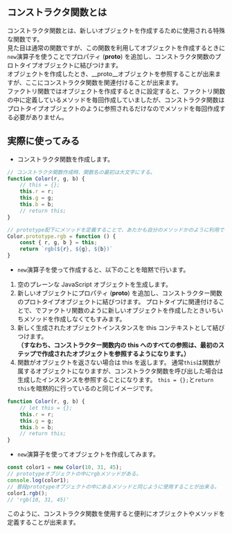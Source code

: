 ## コンストラクタ関数とは
コンストラクタ関数とは、新しいオブジェクトを作成するために使用される特殊な関数です。  
見た目は通常の関数ですが、この関数を利用してオブジェクトを作成するときに`new`演算子を使うことでプロパティ (__proto__) を追加し、コンストラクタ関数のプロトタイプオブジェクトに結びつけます。  
オブジェクトを作成したとき、__proto__オブジェクトを参照することが出来ますが、ここにコンストラクタ関数を関連付けることが出来ます。  
ファクトリ関数ではオブジェクトを作成するときに設定すると、ファクトリ関数の中に定義しているメソッドを毎回作成していましたが、コンストラクタ関数はプロトタイプオブジェクトのように参照されるだけなのでメソッドを毎回作成する必要がありません。

## 実際に使ってみる
- コンストラクタ関数を作成します。
```javascript
// コンストラクタ関数作成時、関数名の最初は大文字にする。
function Color(r, g, b) {
	// this = {};
	this.r = r;
	this.g = g;
	this.b = b;
	// return this;
}

// prototype配下にメソッドを定義することで、あたかも自分のメソッドかのように利用できる。
Color.prototype.rgb = function () {
	const { r, g, b } = this;
	return `rgb(${r}, ${g}, ${b})`
}
```
- `new`演算子を使って作成すると、以下のことを暗黙で行います。
1. 空のプレーンな JavaScript オブジェクトを生成します。
1. 新しいオブジェクトにプロパティ (__proto__) を追加し、コンストラクター関数のプロトタイプオブジェクトに結びつけます。
プロトタイプに関連付けることで、でファクトリ関数のように新しいオブジェクトを作成したときいちいちメソッドを作成しなくてもすみます。
1. 新しく生成されたオブジェクトインスタンスを this コンテキストとして結びつけます。  
**（すなわち、コンストラクター関数内の this へのすべての参照は、最初のステップで作成されたオブジェクトを参照するようになります。）**
1. 関数がオブジェクトを返さない場合は this を返します。
通常`this`は関数が属するオブジェクトになりますが、コンストラクタ関数を呼び出した場合は生成したインスタンスを参照することになります。
`this = {};`と`return this`を暗黙的に行っているのと同じイメージです。
```javascript
function Color(r, g, b) {
	// let this = {};
	this.r = r;
	this.g = g;
	this.b = b;
	// return this;
}
```
- `new`演算子を使ってオブジェクトを作成してみます。
```javascript
const color1 = new Color(10, 31, 45);
// prototypeオブジェクトの中にrgbメソッドがある。
console.log(color1);
// 普段prototypeオブジェクトの中にあるメソッドと同じように使用することが出来る。
color1.rgb();
// 'rgb(10, 31, 45)'
```
このように、コンストラクタ関数を使用すると便利にオブジェクトやメソッドを定義することが出来ます。

